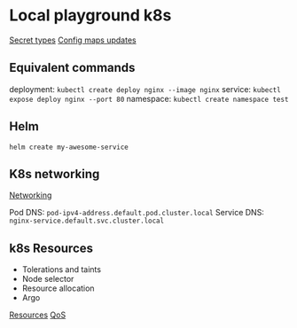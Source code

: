 # Local playground k8s

[Secret types](https://kubernetes.io/docs/concepts/configuration/secret/#secret-types)
[Config maps updates](https://kubernetes.io/docs/concepts/configuration/configmap/#mounted-configmaps-are-updated-automatically)

## Equivalent commands
deployment: `kubectl create deploy nginx --image nginx`
service: `kubectl expose deploy nginx --port 80`
namespace: `kubectl create namespace test`

## Helm

`helm create my-awesome-service`

## K8s networking

[Networking](https://kubernetes.io/docs/concepts/services-networking/)

Pod DNS: `pod-ipv4-address.default.pod.cluster.local`
Service DNS: `nginx-service.default.svc.cluster.local`

## k8s Resources

- Tolerations and taints
- Node selector
- Resource allocation
- Argo

[Resources](https://kubernetes.io/docs/concepts/configuration/manage-resources-containers/)
[QoS](https://kubernetes.io/docs/tasks/configure-pod-container/quality-service-pod/)
